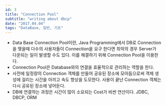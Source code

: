 ```yaml
---
id: 3
title: "Connection Pool"
subtitle: "writing about dbcp"
date: "2017.04.04"
tags: "DataBase, 일반, 기초"
---
```


- Data Base Connection Pool이란, Java Programming에서 DB로 Connection을 맺을때 다수의 사용자들이 Connection을 요구 한다면 최악의 경우 Server가 다운되는 일이 발생할 수도 있다. 이를 해결하기 위해 Connection Pool을 이용한다.
- Connection Pool은 Database와의 연결을 효율적으로 관리하는 역할을 한다.
- 사전에 일정량의 Connection 객체를 만들어 공유된 장소에 모아둠으로써 객체 생성에 걸리는 시간을 아끼고 속도 향상을 도모한다. 사용이 끝난 Connection 객체는 다시 공유된 장소에 넣어둔다.
- DB에 연결하는 과정은 시간이 많이 소요되는 Cost가 비싼 연산이다. JDBC, DBCP, ORM
